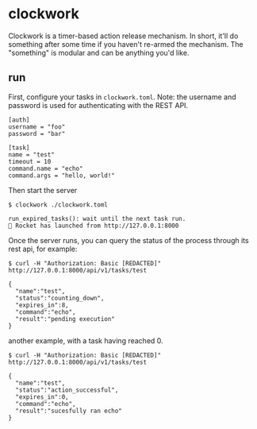 # clockwork

Clockwork is a timer-based action release mechanism. In short, it'll do something after some time if you haven't re-armed the mechanism.
The "something" is modular and can be anything you'd like.

## run

First, configure your tasks in `clockwork.toml`. Note: the username and password is used for authenticating with the REST API. 

    [auth]
    username = "foo"
    password = "bar"
    
    [task]
    name = "test"
    timeout = 10
    command.name = "echo"
    command.args = "hello, world!"

Then start the server

    $ clockwork ./clockwork.toml

    run_expired_tasks(): wait until the next task run.
    🚀 Rocket has launched from http://127.0.0.1:8000


Once the server runs, you can query the status of the process through its rest api, for example:

    $ curl -H "Authorization: Basic [REDACTED]" http://127.0.0.1:8000/api/v1/tasks/test

    { 
      "name":"test",
      "status":"counting_down",
      "expires_in":8,
      "command":"echo",
      "result":"pending execution"
    }


another example, with a task having reached 0.

    $ curl -H "Authorization: Basic [REDACTED]" http://127.0.0.1:8000/api/v1/tasks/test

    {
      "name":"test",
      "status":"action_successful",
      "expires_in":0,
      "command":"echo",
      "result":"sucesfully ran echo"
    }